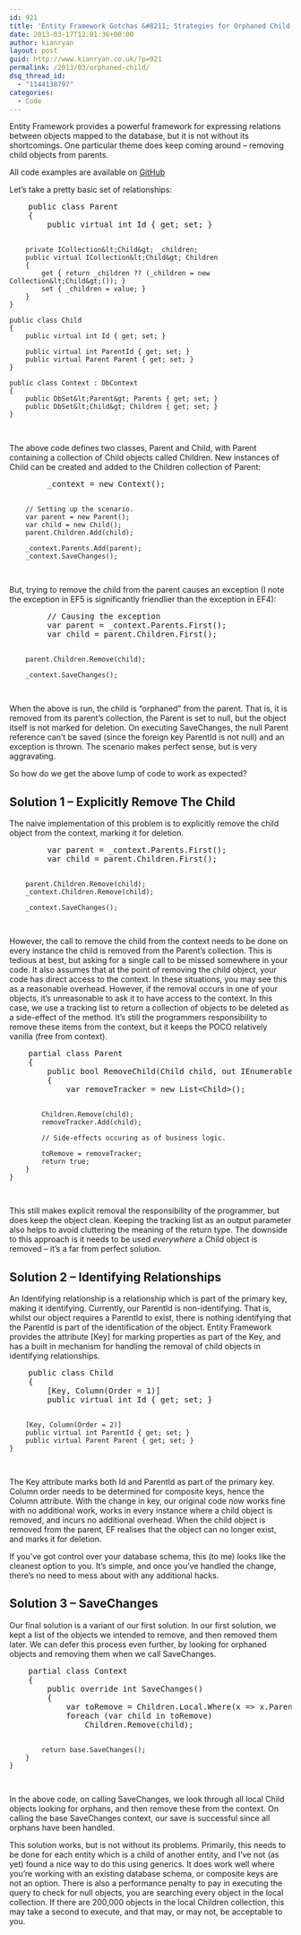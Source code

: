 ```yaml
---
id: 921
title: 'Entity Framework Gotchas &#8211; Strategies for Orphaned Child Objects'
date: 2013-03-17T12:01:36+00:00
author: kianryan
layout: post
guid: http://www.kianryan.co.uk/?p=921
permalink: /2013/03/orphaned-child/
dsq_thread_id:
  - "1144138797"
categories:
  - Code
---
```

Entity Framework provides a powerful framework for expressing relations between objects mapped to the database, but it is not without its shortcomings. One particular theme does keep coming around &#8211; removing child objects from parents.

All code examples are available on [GitHub](https://github.com/kianryan/OrphanedObjects)

Let&#8217;s take a pretty basic set of relationships:

<div>
  <pre class="brush: csharp; title: ; notranslate" title="">
    public class Parent
    {
        public virtual int Id { get; set; }

        private ICollection&lt;Child&gt; _children; 
        public virtual ICollection&lt;Child&gt; Children
        {
            get { return _children ?? (_children = new Collection&lt;Child&gt;()); }
            set { _children = value; }
        } 
    }

    public class Child
    {
        public virtual int Id { get; set; }

        public virtual int ParentId { get; set; }
        public virtual Parent Parent { get; set; }
    }

    public class Context : DbContext
    {
        public DbSet&lt;Parent&gt; Parents { get; set; }
        public DbSet&lt;Child&gt; Children { get; set; }
    }
</pre>
</div>

The above code defines two classes, Parent and Child, with Parent containing a collection of Child objects called Children. New instances of Child can be created and added to the Children collection of Parent:

<div>
  <pre class="brush: csharp; title: ; notranslate" title="">
        _context = new Context();

        // Setting up the scenario.
        var parent = new Parent();
        var child = new Child();
        parent.Children.Add(child);

        _context.Parents.Add(parent);
        _context.SaveChanges();
</pre>
</div>

But, trying to remove the child from the parent causes an exception (I note the exception in EF5 is significantly friendlier than the exception in EF4):

<div>
  <pre class="brush: csharp; title: ; notranslate" title="">
        // Causing the exception
        var parent = _context.Parents.First();
        var child = parent.Children.First();

        parent.Children.Remove(child);

        _context.SaveChanges();
</pre>
</div>

When the above is run, the child is &#8220;orphaned&#8221; from the parent. That is, it is removed from its parent&#8217;s collection, the Parent is set to null, but the object itself is not marked for deletion. On executing SaveChanges, the null Parent reference can&#8217;t be saved (since the foreign key ParentId is not null) and an exception is thrown. The scenario makes perfect sense, but is very aggravating.

So how do we get the above lump of code to work as expected?

## Solution 1 &#8211; Explicitly Remove The Child

The naive implementation of this problem is to explicitly remove the child object from the context, marking it for deletion.

<div>
  <pre class="brush: csharp; title: ; notranslate" title="">
        var parent = _context.Parents.First();
        var child = parent.Children.First();

        parent.Children.Remove(child);
        _context.Children.Remove(child);

        _context.SaveChanges();
</pre>
</div>

However, the call to remove the child from the context needs to be done on every instance the child is removed from the Parent&#8217;s collection. This is tedious at best, but asking for a single call to be missed somewhere in your code. It also assumes that at the point of removing the child object, your code has direct access to the context. In these situations, you may see this as a reasonable overhead. However, if the removal occurs in one of your objects, it&#8217;s unreasonable to ask it to have access to the context. In this case, we use a tracking list to return a collection of objects to be deleted as a side-effect of the method. It&#8217;s still the programmers responsibility to remove these items from the context, but it keeps the POCO relatively vanilla (free from context).

<div>
  <pre class="brush: csharp; title: ; notranslate" title="">
    partial class Parent
    {
        public bool RemoveChild(Child child, out IEnumerable&lt;Child&gt; toRemove)
        {
            var removeTracker = new List&lt;Child&gt;();

            Children.Remove(child);
            removeTracker.Add(child);

            // Side-effects occuring as of business logic.

            toRemove = removeTracker;
            return true;
        }
    }
</pre>
</div>

This still makes explicit removal the responsibility of the programmer, but does keep the object clean. Keeping the tracking list as an output parameter also helps to avoid cluttering the meaning of the return type. The downside to this approach is it needs to be used _everywhere_ a Child object is removed &#8211; it&#8217;s a far from perfect solution.

## Solution 2 &#8211; Identifying Relationships

An Identifying relationship is a relationship which is part of the primary key, making it identifying. Currently, our ParentId is non-identifying. That is, whilst our object requires a ParentId to exist, there is nothing identifying that the ParentId is part of the identification of the object. Entity Framework provides the attribute [Key] for marking properties as part of the Key, and has a built in mechanism for handling the removal of child objects in identifying relationships.

<div>
  <pre class="brush: csharp; title: ; notranslate" title="">
    public class Child
    {
        [Key, Column(Order = 1)]
        public virtual int Id { get; set; }

        [Key, Column(Order = 2)]
        public virtual int ParentId { get; set; }
        public virtual Parent Parent { get; set; }
    }
</pre>
</div>

The Key attribute marks both Id and ParentId as part of the primary key. Column order needs to be determined for composite keys, hence the Column attribute. With the change in key, our original code now works fine with no additional work, works in every instance where a child object is removed, and incurs no additional overhead. When the child object is removed from the parent, EF realises that the object can no longer exist, and marks it for deletion.

If you&#8217;ve got control over your database schema, this (to me) looks like the cleanest option to you. It&#8217;s simple, and once you&#8217;ve handled the change, there&#8217;s no need to mess about with any additional hacks.

## Solution 3 &#8211; SaveChanges

Our final solution is a variant of our first solution. In our first solution, we kept a list of the objects we intended to remove, and then removed them later. We can defer this process even further, by looking for orphaned objects and removing them when we call SaveChanges.

<div>
  <pre class="brush: csharp; title: ; notranslate" title="">
    partial class Context
    {
        public override int SaveChanges()
        {
            var toRemove = Children.Local.Where(x =&gt; x.Parent == null).ToList();
            foreach (var child in toRemove)
                Children.Remove(child);

            return base.SaveChanges();
        }
    }
</pre>
</div>

In the above code, on calling SaveChanges, we look through all local Child objects looking for orphans, and then remove these from the context. On calling the base SaveChanges context, our save is successful since all orphans have been handled.

This solution works, but is not without its problems. Primarily, this needs to be done for each entity which is a child of another entity, and I&#8217;ve not (as yet) found a nice way to do this using generics. It does work well where you&#8217;re working with an existing database schema, or composite keys are not an option. There is also a performance penalty to pay in executing the query to check for null objects, you are searching every object in the local collection. If there are 200,000 objects in the local Children collection, this may take a second to execute, and that may, or may not, be acceptable to you.
